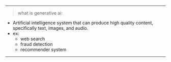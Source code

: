 
---
> what is generative ai:
- Artificial intelligence system that can produce high quality content, specifically text, images, and audio.
- ex: 
	- web search
	- fraud detection
	- recommender system
---
> 